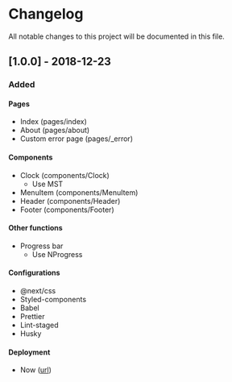 # Changelog

All notable changes to this project will be documented in this file.

## [1.0.0] - 2018-12-23

### Added

#### Pages

- Index (pages/index)
- About (pages/about)
- Custom error page (pages/\_error)

#### Components

- Clock (components/Clock)
  - Use MST
- MenuItem (components/MenuItem)
- Header (components/Header)
- Footer (components/Footer)

#### Other functions

- Progress bar
  - Use NProgress

#### Configurations

- @next/css
- Styled-components
- Babel
- Prettier
- Lint-staged
- Husky

#### Deployment

- Now ([url](https://template-next.zukdoor.cloud))
